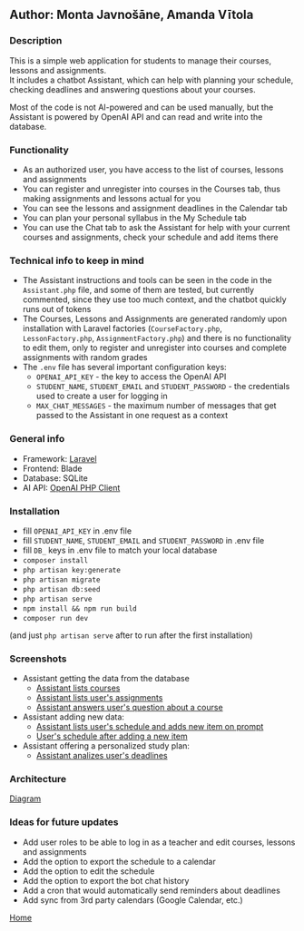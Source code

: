 ## Author: Monta Javnošāne, Amanda Vītola

### Description
This is a simple web application for students to manage their courses, lessons and assignments.\
It includes a chatbot Assistant, which can help with planning your schedule,\
checking deadlines and answering questions about your courses.

Most of the code is not AI-powered and can be used manually, 
but the Assistant is powered by OpenAI API and can read and write into the database.

### Functionality
- As an authorized user, you have access to the list of courses, lessons and assignments
- You can register and unregister into courses in the Courses tab, thus making assignments and lessons actual for you
- You can see the lessons and assignment deadlines in the Calendar tab
- You can plan your personal syllabus in the My Schedule tab
- You can use the Chat tab to ask the Assistant for help with your current courses and assignments, check your schedule and add items there

### Technical info to keep in mind
- The Assistant instructions and tools can be seen in the code in the `Assistant.php` file, and some of them are tested, but currently commented, since they use too much context, and the chatbot quickly runs out of tokens
- The Courses, Lessons and Assignments are generated randomly upon installation with Laravel factories (`CourseFactory.php`, `LessonFactory.php`, `AssignmentFactory.php`) and there is no functionality to edit them, only to register and unregister into courses and complete assignments with random grades
- The `.env` file has several important configuration keys:
  - `OPENAI_API_KEY` - the key to access the OpenAI API
  - `STUDENT_NAME`, `STUDENT_EMAIL` and `STUDENT_PASSWORD` - the credentials used to create a user for logging in
  - `MAX_CHAT_MESSAGES` - the maximum number of messages that get passed to the Assistant in one request as a context

### General info
- Framework: [Laravel](https://laravel.com/)
- Frontend: Blade
- Database: SQLite
- AI API: [OpenAI PHP Client](https://github.com/openai-php/client)

### Installation
- fill `OPENAI_API_KEY` in .env file
- fill `STUDENT_NAME`, `STUDENT_EMAIL` and `STUDENT_PASSWORD` in .env file
- fill `DB_` keys in .env file to match your local database
- `composer install`
- `php artisan key:generate`
- `php artisan migrate`
- `php artisan db:seed`
- `php artisan serve`
- `npm install && npm run build`
- `composer run dev`

(and just `php artisan serve` after to run after the first installation)

### Screenshots
- Assistant getting the data from the database
  - [Assistant lists courses](/screens/courses.png)
  - [Assistant lists user's assignments](/screens/assignments.png)
  - [Assistant answers user's question about a course](/screens/ask_about_courses.png)
- Assistant adding new data:
  - [Assistant lists user's schedule and adds new item on prompt](/screens/schedule.png)
  - [User's schedule after adding a new item](/screens/altered_schedule_result.png)
- Assistant offering a personalized study plan:
  - [Assistant analizes user's deadlines](/screens/study_plan.png)

### Architecture
[Diagram](/architecture.jpg)

### Ideas for future updates
- Add user roles to be able to log in as a teacher and edit courses, lessons and assignments
- Add the option to export the schedule to a calendar
- Add the option to edit the schedule
- Add the option to export the bot chat history
- Add a cron that would automatically send reminders about deadlines
- Add sync from 3rd party calendars (Google Calendar, etc.)

[Home](/)
